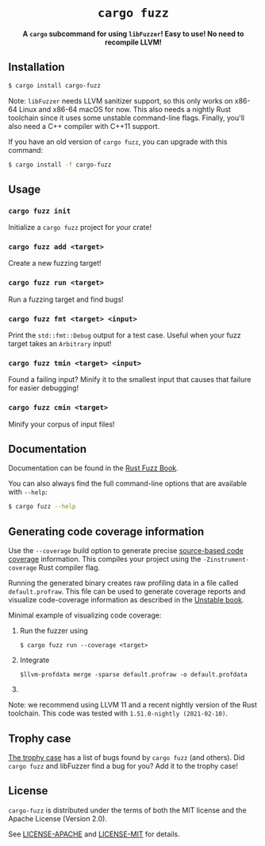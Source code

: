 <div align="center">
  <h1><code>cargo fuzz</code></h1>

  <p><b>A <code>cargo</code> subcommand for using <code>libFuzzer</code>! Easy to use! No need to recompile LLVM!</b></p>
</div>

## Installation

```sh
$ cargo install cargo-fuzz
```

Note: `libFuzzer` needs LLVM sanitizer support, so this only works on x86-64
Linux and x86-64 macOS for now. This also needs a nightly Rust toolchain since
it uses some unstable command-line flags. Finally, you'll also need a C++
compiler with C++11 support.

If you have an old version of `cargo fuzz`, you can upgrade with this command:

```sh
$ cargo install -f cargo-fuzz
```

## Usage

### `cargo fuzz init`

Initialize a `cargo fuzz` project for your crate!

### `cargo fuzz add <target>`

Create a new fuzzing target!

### `cargo fuzz run <target>`

Run a fuzzing target and find bugs!

### `cargo fuzz fmt <target> <input>`

Print the `std::fmt::Debug` output for a test case. Useful when your fuzz target
takes an `Arbitrary` input!

### `cargo fuzz tmin <target> <input>`

Found a failing input? Minify it to the smallest input that causes that failure
for easier debugging!

### `cargo fuzz cmin <target>`

Minify your corpus of input files!

## Documentation

Documentation can be found in the [Rust Fuzz
Book](https://rust-fuzz.github.io/book/cargo-fuzz.html).

You can also always find the full command-line options that are available with
`--help`:

```sh
$ cargo fuzz --help
```

## Generating code coverage information

Use the `--coverage` build option to generate precise
[source-based code coverage](https://blog.rust-lang.org/inside-rust/2020/11/12/source-based-code-coverage.html)
information. This compiles your project using the `-Zinstrument-coverage` Rust compiler flag.

Running the generated binary creates raw profiling data in a file called `default.profraw`.
This file can be used to generate coverage reports and visualize code-coverage information
as described in the [Unstable book](https://doc.rust-lang.org/beta/unstable-book/compiler-flags/source-based-code-coverage.html#installing-llvm-coverage-tools).

Minimal example of visualizing code coverage:

1. Run the fuzzer using
   
   `$ cargo fuzz run --coverage <target>`
2. Integrate 
  
   `$llvm-profdata merge -sparse default.profraw -o default.profdata`
3. 

Note: we recommend using LLVM 11 and a recent nightly version of the Rust toolchain.
This code was tested with `1.51.0-nightly (2021-02-10)`.

## Trophy case

[The trophy case](https://github.com/rust-fuzz/trophy-case) has a list of bugs
found by `cargo fuzz` (and others). Did `cargo fuzz` and libFuzzer find a bug
for you? Add it to the trophy case!

## License

`cargo-fuzz` is distributed under the terms of both the MIT license and the
Apache License (Version 2.0).

See [LICENSE-APACHE](./LICENSE-APACHE) and [LICENSE-MIT](./LICENSE-MIT) for
details.
